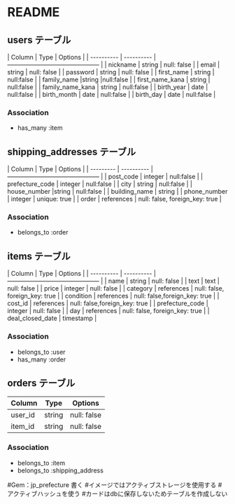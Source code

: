 # README

## users テーブル

| Column | Type | Options |
| ---------- | ---------- | ——————————————— |
| nickname  | string | null: false |
| email | string | null: false |
| password | string | null: false |
| first_name | string | null:false |
| family_name |string |null:false |
| first_name_kana | string | null:false | 
| family_name_kana | string | null:false |
| birth_year | date | null:false |
| birth_month | date | null:false |
| birth_day | date | null:false |


### Association

- has_many :item

## shipping_addresses テーブル

| Column | Type | Options |
| --------- | ---------- | ——————————————— |
| post_code | integer | null:false |
| prefecture_code | integer | null:false |
| city | string | null:false |
| house_number |string | null:false |
| building_name	| string |
| phone_number | integer | unique: true |
| order | references | null: false, foreign_key: true |

### Association

- belongs_to :order


## items テーブル

| Column | Type | Options |
| ---------- | ---------- | ——————————————— |
| name | string | null: false |
| text | text | null: false |
| price | integer | null: false |
| category | references | null: false, foreign_key: true |
| condition | references | null: false,foreign_key: true |
| cost_id | references	| null: false,foreign_key: true |
| prefecture_code | integer | null: false |
| day | references | null: false, foreign_key: true |
| deal_closed_date | timestamp |


### Association

- belongs_to :user
- has_many :order

## orders テーブル

| Column | Type | Options |
| ---------- | ---------- | ------------------------------ |
| user_id | string | null: false |
| item_id | string | null: false |

### Association

- belongs_to :item
- belongs_to :shipping_address

#Gem：jp_prefecture 書く
#イメージではアクティブストレージを使用する
#アクティブハッシュを使う
#カードはdbに保存しないためテーブルを作成しない

